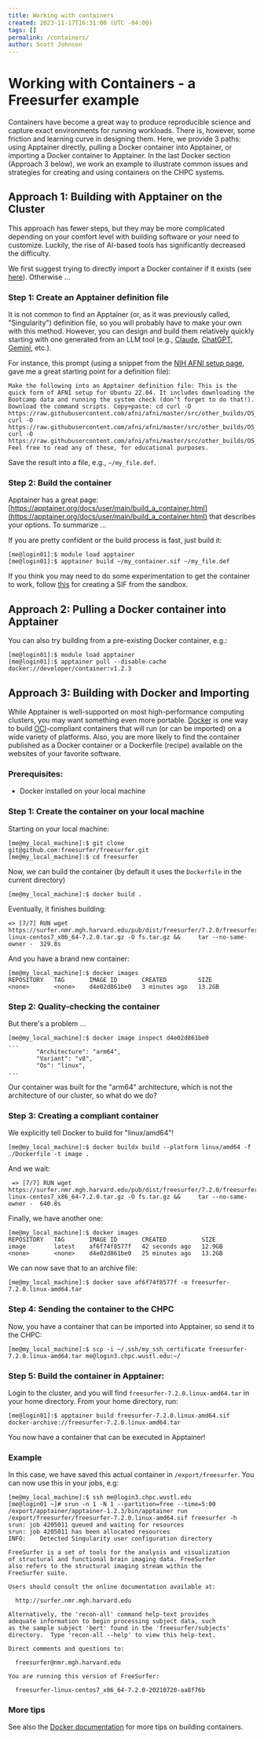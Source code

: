 ```yaml
---
title: Working with containers
created: 2023-11-17T16:31:00 (UTC -04:00)
tags: []
permalink: /containers/
author: Scott Johnson
---
```


# Working with Containers - a Freesurfer example

Containers have become a great way to produce reproducible science and capture exact environments for running workloads. There is, however, some friction and learning curve in designing them. Here, we provide 3 paths: using Apptainer directly, pulling a Docker container into Apptainer, or importing a Docker container to Apptainer. In the last Docker section (Approach 3 below), we work an example to illustrate common issues and strategies for creating and using containers on the CHPC systems.
## Approach 1: Building with Apptainer on the Cluster
This approach has fewer steps, but they may be more complicated depending on your comfort level with building software or your need to customize. Luckily, the rise of AI-based tools has significantly decreased the difficulty.

We first suggest trying to directly import a Docker container if it exists (see [here](https://apptainer.org/docs/user/main/build_a_container.html#downloading-an-existing-container-from-docker-hub)). Otherwise ...
### Step 1: Create an Apptainer definition file
It is not common to find an Apptainer (or, as it was previously called, "Singularity") definition file, so you will probably have to make your own with this method. However, you can design and build them relatively quickly starting with one generated from an LLM tool (e.g., [Claude](https://claude.ai), [ChatGPT](https://chatgpt.com/), [Gemini](https://gemini.google.com), etc.).

For instance, this prompt (using a snippet from the [NIH AFNI setup page](https://afni.nimh.nih.gov/pub/dist/doc/htmldoc/background_install/install_instructs/steps_linux_ubuntu22.html), gave me a great starting point for a definition file):
```
Make the following into an Apptainer definition file: This is the quick form of AFNI setup for Ubuntu 22.04. It includes downloading the Bootcamp data and running the system check (don’t forget to do that!). Download the command scripts. Copy+paste: cd curl -O https://raw.githubusercontent.com/afni/afni/master/src/other_builds/OS_notes.linux_ubuntu_22_64_a_admin.txt curl -O https://raw.githubusercontent.com/afni/afni/master/src/other_builds/OS_notes.linux_ubuntu_22_64_b_user.tcsh curl -O https://raw.githubusercontent.com/afni/afni/master/src/other_builds/OS_notes.linux_ubuntu_22_64_c_nice.tcsh Feel free to read any of these, for educational purposes.
```

Save the result into a file, e.g., `~/my_file.def`.
### Step 2: Build the container
Apptainer has a great page: [https://apptainer.org/docs/user/main/build_a_container.html](https://apptainer.org/docs/user/main/build_a_container.html) that describes your options. To summarize ...

If you are pretty confident or the build process is fast, just build it:
```
[me@login01]:$ module load apptainer
[me@login01]:$ apptainer build ~/my_container.sif ~/my_file.def
```

If you think you may need to do some experimentation to get the container to work, follow [this](https://apptainer.org/docs/user/main/build_a_container.html#converting-containers-from-one-format-to-another) for creating a SIF from the sandbox.
## Approach 2: Pulling a Docker container into Apptainer
You can also try building from a pre-existing Docker container, e.g.:
```
[me@login01]:$ module load apptainer
[me@login01]:$ apptainer pull --disable-cache docker://developer/container:v1.2.3
```
## Approach 3: Building with Docker and Importing
While Apptainer is well-supported on most high-performance computing clusters, you may want something even more portable. [Docker](https://www.docker.com/) is one way to build [OCI](https://opencontainers.org/)-compliant containers that will run (or can be imported) on a wide variety of platforms. Also, you are more likely to find the container published as a Docker container or a Dockerfile (recipe) available on the websites of your favorite software.
### Prerequisites:
* Docker installed on your local machine
### Step 1: Create the container on your local machine
Starting on your local machine:
```
[me@my_local_machine]:$ git clone git@github.com:freesurfer/freesurfer.git
[me@my_local_machine]:$ cd freesurfer
```
Now, we can build the container (by default it uses the `Dockerfile` in the current directory)
```
[me@my_local_machine]:$ docker build .
```
Eventually, it finishes building:
```
=> [7/7] RUN wget https://surfer.nmr.mgh.harvard.edu/pub/dist/freesurfer/7.2.0/freesurfer-linux-centos7_x86_64-7.2.0.tar.gz -O fs.tar.gz &&     tar --no-same-owner -  329.8s
```
And you have a brand new container:
```
[me@my_local_machine]:$ docker images
REPOSITORY   TAG       IMAGE ID       CREATED         SIZE
<none>       <none>    d4e02d861be0   3 minutes ago   13.2GB
```
### Step 2: Quality-checking the container
But there's a problem ...
```
[me@my_local_machine]:$ docker image inspect d4e02d861be0
...
        "Architecture": "arm64",
        "Variant": "v8",
        "Os": "linux",
...
```

Our container was built for the "arm64" architecture, which is not the architecture of our
cluster, so what do we do?
### Step 3: Creating a compliant container
We explicitly tell Docker to build for "linux/amd64"!
```
[me@my_local_machine]:$ docker buildx build --platform linux/amd64 -f ./Dockerfile -t image .
```
And we wait:
```
 => [7/7] RUN wget https://surfer.nmr.mgh.harvard.edu/pub/dist/freesurfer/7.2.0/freesurfer-linux-centos7_x86_64-7.2.0.tar.gz -O fs.tar.gz &&     tar --no-same-owner -  640.8s
```
Finally, we have another one:
```
[me@my_local_machine]:$ docker images                                               
REPOSITORY   TAG       IMAGE ID       CREATED          SIZE
image        latest    af6f74f8577f   42 seconds ago   12.9GB
<none>       <none>    d4e02d861be0   25 minutes ago   13.2GB
```
We can now save that to an archive file:
```
[me@my_local_machine]:$ docker save af6f74f8577f -o freesurfer-7.2.0.linux-amd64.tar
```
### Step 4: Sending the container to the CHPC
Now, you have a container that can be imported into Apptainer, so send it to the CHPC:
```
[me@my_local_machine]:$ scp -i ~/.ssh/my_ssh_certificate freesurfer-7.2.0.linux-amd64.tar me@login3.chpc.wustl.edu:~/
```
### Step 5: Build the container in Apptainer:
Login to the cluster, and you will find `freesurfer-7.2.0.linux-amd64.tar` in your home directory. From your home directory, run:
```
[me@login01]:$ apptainer build freesurfer-7.2.0.linux-amd64.sif docker-archive://freesurfer-7.2.0.linux-amd64.tar
```
You now have a container that can be executed in Apptainer!
### Example
In this case, we have saved this actual container in `/export/freesurfer`. You can now use this in your jobs, e.g:
```
[me@my_local_machine]:$ ssh me@login3.chpc.wustl.edu
[me@login01 ~]# srun -n 1 -N 1 --partition=free --time=5:00 /export/apptainer/apptainer-1.2.3/bin/apptainer run /export/freesurfer/freesurfer-7.2.0.linux-amd64.sif freesurfer -h
srun: job 4205011 queued and waiting for resources
srun: job 4205011 has been allocated resources
INFO:    Detected Singularity user configuration directory

FreeSurfer is a set of tools for the analysis and visualization
of structural and functional brain imaging data. FreeSurfer
also refers to the structural imaging stream within the
FreeSurfer suite.

Users should consult the online documentation available at:

  http://surfer.nmr.mgh.harvard.edu

Alternatively, the 'recon-all' command help-text provides
adequate information to begin processing subject data, such
as the sample subject 'bert' found in the 'freesurfer/subjects'
directory.  Type 'recon-all --help' to view this help-text.

Direct comments and questions to:

  freesurfer@nmr.mgh.harvard.edu

You are running this version of FreeSurfer:

  freesurfer-linux-centos7_x86_64-7.2.0-20210720-aa8f76b
```
### More tips
See also the [Docker documentation](https://docs.docker.com/build/building/secrets/) for more tips on building containers.
